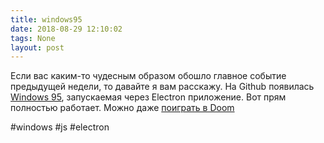 ```yaml
---
title: windows95
date: 2018-08-29 12:10:02
tags: None
layout: post
---
```


Если вас каким-то чудесным образом обошло главное событие предыдущей недели, то давайте я вам расскажу. На Github появилась [Windows 95](https://github.com/felixrieseberg/windows95), запускаемая через Electron приложение. Вот прям полностью работает. Можно даже [поиграть в Doom](https://youtu.be/xDXqmdFxofM)

#windows #js #electron

